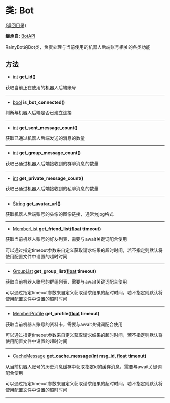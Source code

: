 # 类: Bot  
[(返回目录)](README.md)  
  
**继承自:** [BotAPI](BotAPI.md)  
  
RainyBot的Bot类，负责处理与当前使用的机器人后端账号相关的各类功能  
  
## 方法 
  
- [int](https://docs.godotengine.org/en/latest/classes/class_int.html) **get_id()**  
  
获取当前正在使用的机器人后端账号  
  
---  
  
- [bool](https://docs.godotengine.org/en/latest/classes/class_bool.html) **is_bot_connected()**  
  
判断与机器人后端是否已建立连接  
  
---  
  
- [int](https://docs.godotengine.org/en/latest/classes/class_int.html) **get_sent_message_count()**  
  
获取已通过机器人后端发送的消息的数量  
  
---  
  
- [int](https://docs.godotengine.org/en/latest/classes/class_int.html) **get_group_message_count()**  
  
获取已通过机器人后端接收到的群聊消息的数量  
  
---  
  
- [int](https://docs.godotengine.org/en/latest/classes/class_int.html) **get_private_message_count()**  
  
获取已通过机器人后端接收到的私聊消息的数量  
  
---  
  
- [String](https://docs.godotengine.org/en/latest/classes/class_string.html) **get_avatar_url()**  
  
获取机器人后端账号的头像的图像链接，通常为jpg格式  
  
---  
  
- [MemberList](MemberList.md) **get_friend_list([float](https://docs.godotengine.org/en/latest/classes/class_float.html) timeout)**  
  
获取当前机器人账号的好友列表，需要与await关键词配合使用   
  
可以通过指定timeout参数来自定义获取请求结果的超时时间，若不指定则默认将使用配置文件中设置的超时时间  
  
---  
  
- [GroupList](GroupList.md) **get_group_list([float](https://docs.godotengine.org/en/latest/classes/class_float.html) timeout)**  
  
获取当前机器人账号的群组列表，需要与await关键词配合使用   
  
可以通过指定timeout参数来自定义获取请求结果的超时时间，若不指定则默认将使用配置文件中设置的超时时间  
  
---  
  
- [MemberProfile](MemberProfile.md) **get_profile([float](https://docs.godotengine.org/en/latest/classes/class_float.html) timeout)**  
  
获取当前机器人账号的资料卡，需要与await关键词配合使用   
  
可以通过指定timeout参数来自定义获取请求结果的超时时间，若不指定则默认将使用配置文件中设置的超时时间  
  
---  
  
- [CacheMessage](CacheMessage.md) **get_cache_message([int](https://docs.godotengine.org/en/latest/classes/class_int.html) msg_id, [float](https://docs.godotengine.org/en/latest/classes/class_float.html) timeout)**  
  
从当前机器人账号的历史消息缓存中获取指定id的缓存消息，需要与await关键词配合使用   
  
可以通过指定timeout参数来自定义获取请求结果的超时时间，若不指定则默认将使用配置文件中设置的超时时间  
  
---  
  

